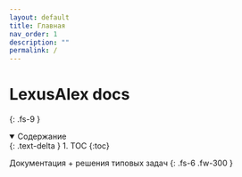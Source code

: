 ```yaml
---
layout: default
title: Главная
nav_order: 1
description: ""
permalink: /
---
```


# LexusAlex docs
{: .fs-9 }

<details open markdown="block">
  <summary>
    Содержание
  </summary>
  {: .text-delta }
1. TOC
{:toc}
</details>

Документация + решения типовых задач 
{: .fs-6 .fw-300 }